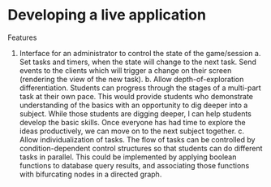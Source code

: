 # Developing a live application
Features
1. Interface for an administrator to control the state of the game/session
  a. Set tasks and timers, when the state will change to the next task. Send events to the clients which will trigger a change on their screen (rendering the view of the new task).
  b. Allow depth-of-exploration differentiation. Students can progress through the stages of a multi-part task at their own pace. This would provide students who demonstrate understanding of the basics with an opportunity to dig deeper into a subject. While those students are digging deeper, I can help students develop the basic skills. Once everyone has had time to explore the ideas productively, we can move on to the next subject together.
  c. Allow individualization of tasks. The flow of tasks can be controlled by condition-dependent control structures so that students can do different tasks in parallel. This could be implemented by applying boolean functions to database query results, and associating those functions with bifurcating nodes in a directed graph.
